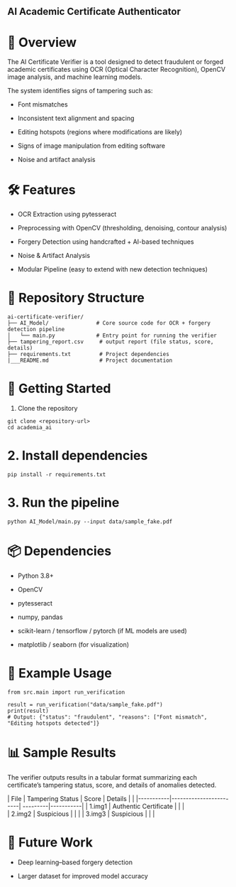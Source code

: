 ## AI Academic Certificate  Authenticator
# 📌 Overview

The AI Certificate Verifier is a tool designed to detect fraudulent or forged academic certificates using OCR (Optical Character Recognition), OpenCV image analysis, and machine learning models.

The system identifies signs of tampering such as:

- Font mismatches

- Inconsistent text alignment and spacing

- Editing hotspots (regions where modifications are likely)

- Signs of image manipulation from editing software

- Noise and artifact analysis

# 🛠️ Features

- OCR Extraction using pytesseract

- Preprocessing with OpenCV (thresholding, denoising, contour analysis)

- Forgery Detection using handcrafted + AI-based techniques

- Noise & Artifact Analysis

- Modular Pipeline (easy to extend with new detection techniques)

# 📂 Repository Structure
```
ai-certificate-verifier/
├── AI_Model/               # Core source code for OCR + forgery detection pipeline
│   └── main.py             # Entry point for running the verifier
├── tampering_report.csv     # output report (file status, score, details)
├── requirements.txt         # Project dependencies
|___README.md                # Project documentation
```
# 🚀 Getting Started
1. Clone the repository
```
git clone <repository-url>
cd academia_ai
```

# 2. Install dependencies
```
pip install -r requirements.txt
```
# 3. Run the pipeline
```
python AI_Model/main.py --input data/sample_fake.pdf
```

# 📦 Dependencies

- Python 3.8+

- OpenCV

- pytesseract

- numpy, pandas

- scikit-learn / tensorflow / pytorch (if ML models are used)

- matplotlib / seaborn (for visualization)

# 🧪 Example Usage
```
from src.main import run_verification

result = run_verification("data/sample_fake.pdf")
print(result)
# Output: {"status": "fraudulent", "reasons": ["Font mismatch", "Editing hotspots detected"]}
```
# 📊 Sample Results
The verifier outputs results in a tabular format summarizing each certificate’s tampering status, score, and details of anomalies detected.

| File      | Tampering Status       | Score    | Details   |                                                                                                                |
|-----------|------------------------| ---------|-----------|
| 1.img1    | Authentic Certificate  |          |           |                                                                                                                 
| 2.img2    | Suspicious             |          |           |
| 3.img3    | Suspicious             |          |           |

# 📌 Future Work

- Deep learning–based forgery detection

- Larger dataset for improved model accuracy
